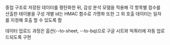 중첩 구조로 저장된 데이터를 평탄화한 뒤, 감성 분석 모델을 적용해 각 항목별 점수를 산출한 테이블을 구성
개별 id는 HMAC 함수로 가명화
또한 그 외 호출 데이터는 일자를 지정해 호출 할 수 있도록 함

데이터 업로드 과정은 옵션(--to-sheet, --to-bq)으로 구글 시트와 빅쿼리에 자동 업로드되도록 구현